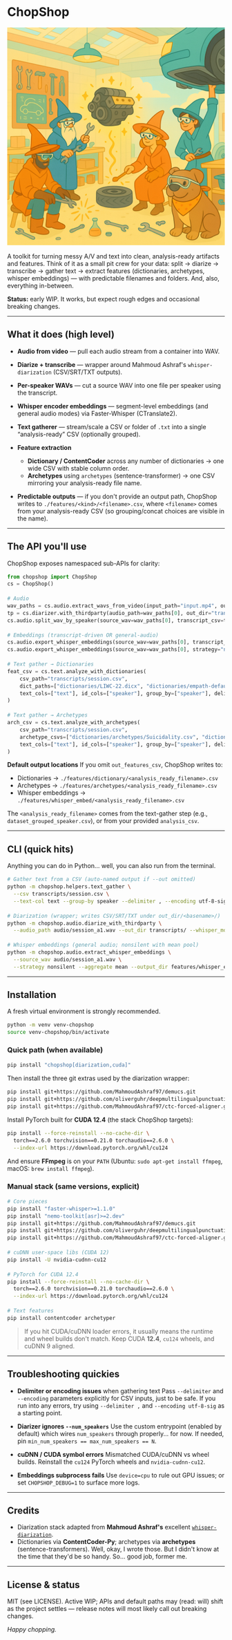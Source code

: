 # ChopShop

![ChopShop header](img/chopshop.png)

A toolkit for turning messy A/V and text into clean, analysis-ready artifacts and features. Think of it as a small pit crew for your data: split → diarize → transcribe → gather text → extract features (dictionaries, archetypes, whisper embeddings) — with predictable filenames and folders.
And, also, everything in-between.

**Status:** early WIP. It works, but expect rough edges and occasional breaking changes.&#x20;

---

## What it does (high level)

* **Audio from video** — pull each audio stream from a container into WAV.
* **Diarize + transcribe** — wrapper around Mahmoud Ashraf's `whisper-diarization` (CSV/SRT/TXT outputs).
* **Per-speaker WAVs** — cut a source WAV into one file per speaker using the transcript.
* **Whisper encoder embeddings** — segment-level embeddings (and general audio modes) via Faster-Whisper (CTranslate2).
* **Text gatherer** — stream/scale a CSV or folder of `.txt` into a single “analysis-ready” CSV (optionally grouped).
* **Feature extraction**

  * **Dictionary / ContentCoder** across any number of dictionaries → one wide CSV with stable column order.
  * **Archetypes** using `archetypes` (sentence-transformer) → one CSV mirroring your analysis-ready file name.
* **Predictable outputs** — if you don't provide an output path, ChopShop writes to `./features/<kind>/<filename>.csv`, where `<filename>` comes from your analysis-ready CSV (so grouping/concat choices are visible in the name).

---

## The API you'll use

ChopShop exposes namespaced sub-APIs for clarity:

```python
from chopshop import ChopShop
cs = ChopShop()

# Audio
wav_paths = cs.audio.extract_wavs_from_video(input_path="input.mp4", output_dir="audio_out/")
tp = cs.diarizer.with_thirdparty(audio_path=wav_paths[0], out_dir="transcripts/", whisper_model="small", device="cuda")
cs.audio.split_wav_by_speaker(source_wav=wav_paths[0], transcript_csv=tp["csv"], out_dir="per_speaker/")

# Embeddings (transcript-driven OR general-audio)
cs.audio.export_whisper_embeddings(source_wav=wav_paths[0], transcript_csv=tp["csv"])          # segment CSV
cs.audio.export_whisper_embeddings(source_wav=wav_paths[0], strategy="nonsilent", aggregate="mean")  # general audio

# Text gather → Dictionaries
feat_csv = cs.text.analyze_with_dictionaries(
    csv_path="transcripts/session.csv",
    dict_paths=["dictionaries/LIWC-22.dicx", "dictionaries/empath-default.dicx"],
    text_cols=["text"], id_cols=["speaker"], group_by=["speaker"], delimiter=",",
)

# Text gather → Archetypes
arch_csv = cs.text.analyze_with_archetypes(
    csv_path="transcripts/session.csv",
    archetype_csvs=["dictionaries/archetypes/Suicidality.csv", "dictionaries/archetypes/Resilience.csv"],
    text_cols=["text"], id_cols=["speaker"], group_by=["speaker"], delimiter=",",
)
```

**Default output locations**
If you omit `out_features_csv`, ChopShop writes to:

* Dictionaries → `./features/dictionary/<analysis_ready_filename>.csv`
* Archetypes → `./features/archetypes/<analysis_ready_filename>.csv`
* Whisper embeddings → `./features/whisper_embed/<analysis_ready_filename>.csv`

The `<analysis_ready_filename>` comes from the text-gather step (e.g., `dataset_grouped_speaker.csv`), or from your provided `analysis_csv`.

---

## CLI (quick hits)

Anything you can do in Python... well, you can also run from the terminal.

```bash
# Gather text from a CSV (auto-named output if --out omitted)
python -m chopshop.helpers.text_gather \
  --csv transcripts/session.csv \
  --text-col text --group-by speaker --delimiter , --encoding utf-8-sig

# Diarization (wrapper; writes CSV/SRT/TXT under out_dir/<basename>/)
python -m chopshop.audio.diarize_with_thirdparty \
  --audio_path audio/session_a1.wav --out_dir transcripts/ --whisper_model small --device cuda --num_speakers 2

# Whisper embeddings (general audio; nonsilent with mean pool)
python -m chopshop.audio.extract_whisper_embeddings \
  --source_wav audio/session_a1.wav \
  --strategy nonsilent --aggregate mean --output_dir features/whisper_embed/
```

---

## Installation

A fresh virtual environment is strongly recommended.

```bash
python -m venv venv-chopshop
source venv-chopshop/bin/activate
```

### Quick path (when available)

```bash
pip install "chopshop[diarization,cuda]"
```

Then install the three git extras used by the diarization wrapper:

```bash
pip install git+https://github.com/MahmoudAshraf97/demucs.git
pip install git+https://github.com/oliverguhr/deepmultilingualpunctuation.git
pip install git+https://github.com/MahmoudAshraf97/ctc-forced-aligner.git
```

Install PyTorch built for **CUDA 12.4** (the stack ChopShop targets):

```bash
pip install --force-reinstall --no-cache-dir \
  torch==2.6.0 torchvision==0.21.0 torchaudio==2.6.0 \
  --index-url https://download.pytorch.org/whl/cu124
```

And ensure **FFmpeg** is on your `PATH` (Ubuntu: `sudo apt-get install ffmpeg`, macOS: `brew install ffmpeg`).

### Manual stack (same versions, explicit)

```bash
# Core pieces
pip install "faster-whisper>=1.1.0"
pip install "nemo-toolkit[asr]>=2.dev"
pip install git+https://github.com/MahmoudAshraf97/demucs.git
pip install git+https://github.com/oliverguhr/deepmultilingualpunctuation.git
pip install git+https://github.com/MahmoudAshraf97/ctc-forced-aligner.git

# cuDNN user-space libs (CUDA 12)
pip install -U nvidia-cudnn-cu12

# PyTorch for CUDA 12.4
pip install --force-reinstall --no-cache-dir \
  torch==2.6.0 torchvision==0.21.0 torchaudio==2.6.0 \
  --index-url https://download.pytorch.org/whl/cu124

# Text features
pip install contentcoder archetyper
```

> If you hit CUDA/cuDNN loader errors, it usually means the runtime and wheel builds don't match. Keep CUDA **12.4**, `cu124` wheels, and cuDNN 9 aligned.

---



## Troubleshooting quickies

* **Delimiter or encoding issues** when gathering text
  Pass `--delimiter` and `--encoding` parameters explicitly for CSV inputs, just to be safe. If you run into any errors, try using `--delimiter ,` and `--encoding utf-8-sig` as a starting point.

* **Diarizer ignores `--num_speakers`**
  Use the custom entrypoint (enabled by default) which wires `num_speakers` through properly... for now. If needed, pin `min_num_speakers == max_num_speakers == N`.

* **cuDNN / CUDA symbol errors**
  Mismatched CUDA/cuDNN vs wheel builds. Reinstall the `cu124` PyTorch wheels and `nvidia-cudnn-cu12`.

* **Embeddings subprocess fails**
  Use `device=cpu` to rule out GPU issues; or set `CHOPSHOP_DEBUG=1` to surface more logs.

---

## Credits

* Diarization stack adapted from **Mahmoud Ashraf's** excellent [`whisper-diarization`](https://github.com/MahmoudAshraf97/whisper-diarization).
* Dictionaries via **ContentCoder-Py**; archetypes via **archetypes** (sentence-transformers). Well, okay, I wrote those. But I didn't know at the time that they'd be so handy. So... good job, former me.

---

## License & status

MIT (see LICENSE). Active WIP; APIs and default paths may (read: will) shift as the project settles — release notes will most likely call out breaking changes.

*Happy chopping.*
